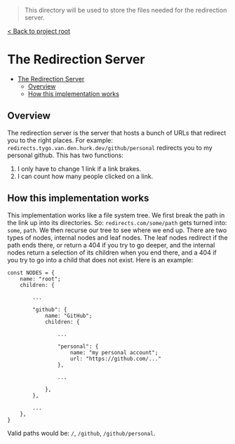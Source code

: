 > This directory will be used to store the files needed for the redirection server.

[< Back to project root](../README.md)

# The Redirection Server

- [The Redirection Server](#the-redirection-server)
  - [Overview](#overview)
  - [How this implementation works](#how-this-implementation-works)

## Overview

The redirection server is the server that hosts a bunch of URLs that redirect you to the right places. For example: `redirects.tygo.van.den.hurk.dev/github/personal` redirects you to my personal github. This has two functions:

1. I only have to change 1 link if a link brakes.
2. I can count how many people clicked on a link.

## How this implementation works

This implementation works like a file system tree. We first break the path in the link up into its directories. So: `redirects.com/some/path` gets turned into: `some`, `path`. We then recurse our tree to see where we end up. There are two types of nodes, internal nodes and leaf nodes. The leaf nodes redirect if the path ends there, or return a 404 if you try to go deeper, and the internal nodes return a selection of its children when you end there, and a 404 if you try to go into a child that does not exist. Here is an example:

```JS
const NODES = {
    name: "root";
    children: {
        
        ...

        "github": {
            name: "GitHub";
            children: {
                
                ...
                
                "personal": {
                    name: "my personal account";
                    url: "https://github.com/..."
                },

                ...
                
            },
        },

        ...
    },
}
```

Valid paths would be: `/`, `/github`, `/github/personal`.
